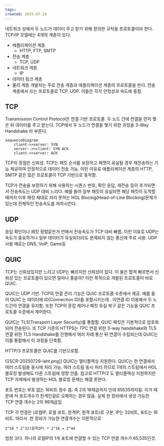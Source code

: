 ```yaml
---
tags: 
created: 2025-07-29
---
```

네트워크 상에서 두 노드가 데이터 주고 받기 위해 정의한 규칙을 프로토콜이라 한다. TCP/IP 모델에는 4개의 계층이 있다.
- 애플리케이션 계층
	- HTTP, FTP, SMTP
- 전송 계층
	- TCP, UDP
- 네트워크 계층
	- IP
- 데이터 링크 계층
- 물리 계층
개발자는 주로 전송 계층과 애플리케이션 계층의 프로토콜을 쓴다. 전송 계층에서 쓰는 프로토콜로 TCP, UDP. 이들은 각각 안정성과 속도에 중점.

## TCP
Transmission Control Protocol은 연결 기반 프로토콜. 두 노드 간에 연결을 먼저 맺은 뒤 데이터를 주고 받는다. TCP에서 두 노드가 연결을 맺기 위한 과정을 3-Way Handshake 라 부른다.
```mermaid
sequenceDiagram
	client->>server: SYN
	server-->>client: SYN-ACK
	client->>server: ACK
```
TCP의 장점은 신뢰성. TCP는 패킷 순서를 보장하고 패캣이 유실될 경우 재전송하는 기능 제공하여 안정적으로 데이터 전송 가능. 이런 이유로 애플리케이션 계층의 HTTP, SMTP 같은 많은 프로토콜이 TCP 기반으로 동작함.

TCP가 전송을 보장하기 위해 사용하는 시퀀스 번호, 확인 응답, 재전송 등이 추가되면서 전송속도는 UDP 대비 느리다. 예를 들어 일부 패킷이 유실되면 해당 패킷이 도착할 때까지 이후 패킷 제대로 처리 못하는 HOL Blocing(Head-of-Line Blocking)문제가 있는데 전체적인 전송속도를 저하시킨다.

## UDP
응답 확인이나 패킷 정렬같은거 안해서 전송속도가 TCP 대비 빠름. 이런 이유로 UDP는 속도가 중요하거나 일부 데이터가 유실되더라도 문제되지 않는 통신에 주로 사용. UDP 사용 예로는 DNS, VolP, Game등
## QUIC
TCP는 신뢰성있지만 느리고 UDP는 빠르지만 신뢰성이 없다. 이 둘은 합쳐 빠르면서 신뢰성 있는 프로토콜이 있으면 얼마나 좋을까? 이런 목적으로 개발된 프로토콜이 바로 QUIC.

QUIC는 UDP 기반. TCP의 연결 관리 기능은 QUIC 프로토콜 수준에서 제공. 예를 들어 QUIC 는 데이터에 ID(Connection ID)를 포함시키는데 . 이연결 ID 이용해서 두 노드간의 연결을 유지함. 또한 TCP의 혼잡 제어나 패킷 유실 복구 같은 기능을 QUIC 프로토콜 수준에서 제어한다.

QUIC는 TLS(Transport Layer Security)를 통합함. QUIC 패킷은 기본적으로 암호화되어 전송된다. 또 TCP 기준의 HTTPS는 TPC 연결 위한 3-way handshake와 TLS연결 위한 TLS Handshake를 진행해서 여러 차례 통신 뒤 연결이 수립되는데 QUIC는 이를 통합해서 이 과정을 단축함.

HTTP/3 프로토콜은 QUIC를 기반으로함.

![[SCR-20250729-laht.png]]
QUIC는 멀티플렉싱 지원한다. QUIC는 한 연결에서 여러 스트림을 동시에 처리 가능. 여러 스트림 동시 처리 하므로 1개의 스트림에서 HOL 블로킹 발생해도 다른 스트림에 영향 안줌. 참고로 HTTP/2 도 멀티플렉싱 지원하지만 TCP 자체에서 발생하는 HOL 블로킹 문제는 해결 못한다.

포트 번호는 부호 없는 16비트 정수 씀. 즉 2의 16제곱까지 인데 65535까지됨. 이거 때문에 저 포트개수가 한계인걸로 오해하는 경우 많음. 실제 한 장비에서 생성 가능한 TCP 연결 개수는 2의 96제곱임

TCP 각 연결은 (로컬IP, 로컬 포트, 원격IP, 원격 포트)로 구분. IP는 32비트, 포트는 16비트. 따라서 .한 장비가 가능한 연결개수는 이론적으로

`2^16 * 2^32(원격IP) * 2^16 = 2^44`

엄청 크다. 하나의 로컬IP의 1개 포트에 연결할 수 있는 TCP 연결 개수가 65,535인것.


